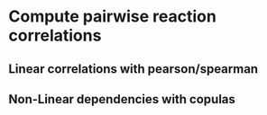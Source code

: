 
# Compute pairwise reaction correlations

## Linear correlations with pearson/spearman


## Non-Linear dependencies with copulas